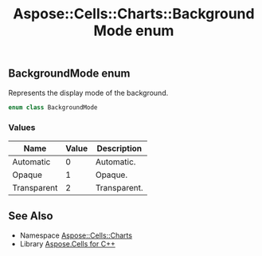 ﻿---
title: Aspose::Cells::Charts::BackgroundMode enum
linktitle: BackgroundMode
second_title: Aspose.Cells for C++ API Reference
description: 'Aspose::Cells::Charts::BackgroundMode enum. Represents the display mode of the background in C++.'
type: docs
weight: 3700
url: /cpp/aspose.cells.charts/backgroundmode/
---
## BackgroundMode enum


Represents the display mode of the background.

```cpp
enum class BackgroundMode
```

### Values

| Name | Value | Description |
| --- | --- | --- |
| Automatic | 0 | Automatic. |
| Opaque | 1 | Opaque. |
| Transparent | 2 | Transparent. |

## See Also

* Namespace [Aspose::Cells::Charts](../)
* Library [Aspose.Cells for C++](../../)
